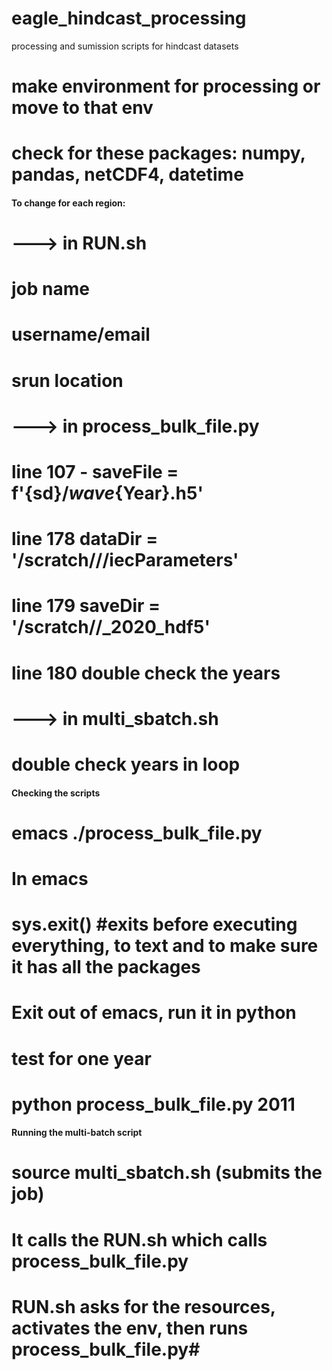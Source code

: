 # eagle_hindcast_processing
 processing and sumission scripts for hindcast datasets

# make environment for processing or move to that env 
# check for these packages: numpy, pandas, netCDF4, datetime

#### To change for each region:
#  ---> in RUN.sh
#       job name
#       username/email
#       srun location
#  ---> in process_bulk_file.py
#       line 107 - 	saveFile = f'{sd}/<region>_wave_{Year}.h5'	   
#       line 178 dataDir = '/scratch/<username>/<region>/iecParameters'
#   	line 179 saveDir = '/scratch/<username>/<region>_2020_hdf5'
#       line 180 double check the years
#  ---> in multi_sbatch.sh
#       double check years in loop

#### Checking the scripts
#       emacs ./process_bulk_file.py
# In emacs
#    sys.exit() #exits before executing everything, to text and to make sure it has all the packages  
#    
# Exit out of emacs, run it in python
# test for one year
#      python process_bulk_file.py 2011

#### Running the multi-batch script
# source multi_sbatch.sh (submits the job)
# It calls the RUN.sh which calls process_bulk_file.py
# RUN.sh asks for the resources, activates the env, then runs process_bulk_file.py#
